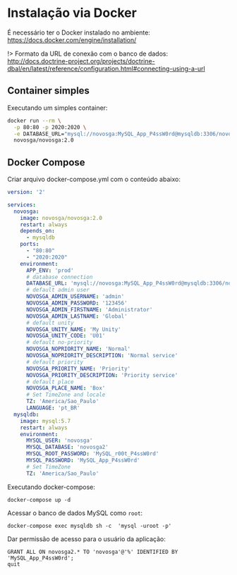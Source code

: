 # Instalação via Docker

É necessário ter o Docker instalado no ambiente: https://docs.docker.com/engine/installation/

!> Formato da URL de conexão com o banco de dados: http://docs.doctrine-project.org/projects/doctrine-dbal/en/latest/reference/configuration.html#connecting-using-a-url

## Container simples

Executando um simples container:

```sh
docker run --rm \
  -p 80:80 -p 2020:2020 \
  -e DATABASE_URL="mysql://novosga:MySQL_App_P4ssW0rd@mysqldb:3306/novosga2?charset=utf8mb4&serverVersion=5.7" \
  novosga/novosga:2.0
```

## Docker Compose

Criar arquivo docker-compose.yml com o conteúdo abaixo:

```yaml
version: '2'

services:
  novosga:
    image: novosga/novosga:2.0
    restart: always
    depends_on:
      - mysqldb
    ports:
      - "80:80"
      - "2020:2020"
    environment:
      APP_ENV: 'prod'
      # database connection
      DATABASE_URL: 'mysql://novosga:MySQL_App_P4ssW0rd@mysqldb:3306/novosga2?charset=utf8mb4&serverVersion=5.7'
      # default admin user
      NOVOSGA_ADMIN_USERNAME: 'admin'
      NOVOSGA_ADMIN_PASSWORD: '123456'
      NOVOSGA_ADMIN_FIRSTNAME: 'Administrator'
      NOVOSGA_ADMIN_LASTNAME: 'Global'
      # default unity
      NOVOSGA_UNITY_NAME: 'My Unity'
      NOVOSGA_UNITY_CODE: 'U01'
      # default no-priority
      NOVOSGA_NOPRIORITY_NAME: 'Normal'
      NOVOSGA_NOPRIORITY_DESCRIPTION: 'Normal service'
      # default priority
      NOVOSGA_PRIORITY_NAME: 'Priority'
      NOVOSGA_PRIORITY_DESCRIPTION: 'Priority service'
      # default place
      NOVOSGA_PLACE_NAME: 'Box'
      # Set TimeZone and locale
      TZ: 'America/Sao_Paulo'
      LANGUAGE: 'pt_BR'
  mysqldb:
    image: mysql:5.7
    restart: always
    environment:
      MYSQL_USER: 'novosga'
      MYSQL_DATABASE: 'novosga2'
      MYSQL_ROOT_PASSWORD: 'MySQL_r00t_P4ssW0rd'
      MYSQL_PASSWORD: 'MySQL_App_P4ssW0rd'
      # Set TimeZone
      TZ: 'America/Sao_Paulo'
```

Executando docker-compose:

    docker-compose up -d

Acessar o banco de dados MySQL como `root`:

    docker-compose exec mysqldb sh -c  'mysql -uroot -p'

Dar permissão de acesso para o usuário da aplicação:

    GRANT ALL ON novosga2.* TO 'novosga'@'%' IDENTIFIED BY 'MySQL_App_P4ssW0rd';
    quit
